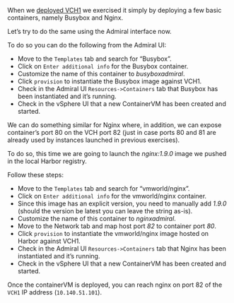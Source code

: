 
When we [deployed VCH1](install-configure-vch.md) we exercised it simply by deploying a few basic containers, namely Busybox and Nginx.

Let’s try to do the same using the Admiral interface now.

To do so you can do the following from the Admiral UI:

*   Move to the `Templates` tab and search for “Busybox”.
*   Click on `Enter additional info` for the Busybox container.
*   Customize the name of this container to _busyboxadmiral_.
*   Click `provision` to instantiate the Busybox image against VCH1.
*   Check in the Admiral UI `Resources->Containers` tab that Busybox has been instantiated and it’s running.
*   Check in the vSphere UI that a new ContainerVM has been created and started.

We can do something similar for Nginx where, in addition, we can expose container’s port 80 on the VCH port 82 (just in case ports 80 and 81 are already used by instances launched in previous exercises).

To do so, this time we are going to launch the _nginx:1.9.0_ image we pushed in the local Harbor registry.

Follow these steps:

*   Move to the `Templates` tab and search for “vmworld/nginx”.
*   Click on `Enter additional info` for the vmworld/nginx container.
*   Since this image has an explicit version, you need to manually add _1.9.0_ (should the version be latest you can leave the string as-is).
*   Customize the name of this container to _nginxadmiral_.
*   Move to the Network tab and map host port _82_ to container port _80_.
*   Click `provision` to instantiate the vmworld/nginx image hosted on Harbor against VCH1.
*   Check in the Admiral UI `Resources->Containers` tab that Nginx has been instantiated and it’s running.
*   Check in the vSphere UI that a new ContainerVM has been created and started.

Once the containerVM is deployed, you can reach nginx on port 82 of the `VCH1` IP address (`10.140.51.101`).
